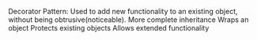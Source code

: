 Decorator Pattern:
Used to add new functionality to an existing object, without being obtrusive(noticeable).
More complete inheritance
Wraps an object
Protects existing objects
Allows extended functionality